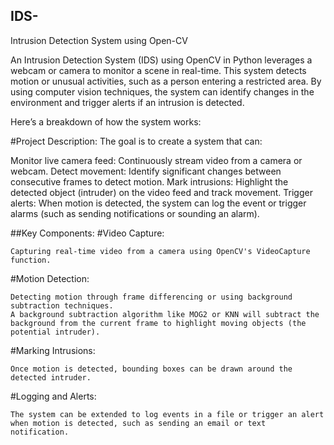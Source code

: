 ## IDS-
Intrusion Detection System using  Open-CV



An Intrusion Detection System (IDS) using OpenCV in Python leverages a webcam or camera to monitor a scene in real-time. 
This system detects motion or unusual activities, such as a person entering a restricted area.
By using computer vision techniques, the system can identify changes in the environment and trigger alerts if an intrusion is detected.

Here’s a breakdown of how the system works:

#Project Description:
The goal is to create a system that can:

Monitor live camera feed: Continuously stream video from a camera or webcam.
Detect movement: Identify significant changes between consecutive frames to detect motion.
Mark intrusions: Highlight the detected object (intruder) on the video feed and track movement.
Trigger alerts: When motion is detected, the system can log the event or trigger alarms (such as sending notifications or sounding an alarm).

##Key Components:
  #Video Capture:
  
    Capturing real-time video from a camera using OpenCV's VideoCapture function.
  
  #Motion Detection:
  
    Detecting motion through frame differencing or using background subtraction techniques.
    A background subtraction algorithm like MOG2 or KNN will subtract the background from the current frame to highlight moving objects (the potential intruder).
  
  #Marking Intrusions:
  
    Once motion is detected, bounding boxes can be drawn around the detected intruder.
  
  #Logging and Alerts:
  
    The system can be extended to log events in a file or trigger an alert when motion is detected, such as sending an email or text notification.
